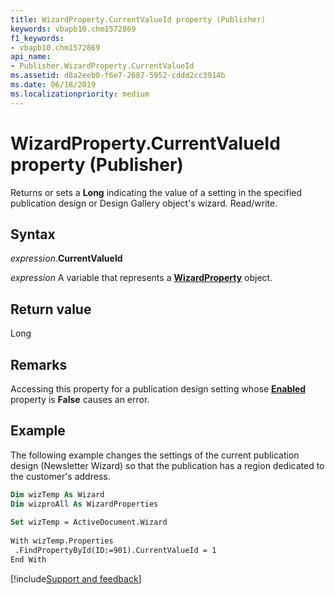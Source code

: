 ```yaml
---
title: WizardProperty.CurrentValueId property (Publisher)
keywords: vbapb10.chm1572869
f1_keywords:
- vbapb10.chm1572869
api_name:
- Publisher.WizardProperty.CurrentValueId
ms.assetid: d8a2eeb0-f6e7-2687-5952-cddd2cc3914b
ms.date: 06/18/2019
ms.localizationpriority: medium
---
```



# WizardProperty.CurrentValueId property (Publisher)

Returns or sets a **Long** indicating the value of a setting in the specified publication design or Design Gallery object's wizard. Read/write.


## Syntax

_expression_.**CurrentValueId**

_expression_ A variable that represents a **[WizardProperty](Publisher.WizardProperty.md)** object.


## Return value

Long


## Remarks

Accessing this property for a publication design setting whose **[Enabled](Publisher.WizardProperty.Enabled.md)** property is **False** causes an error.


## Example

The following example changes the settings of the current publication design (Newsletter Wizard) so that the publication has a region dedicated to the customer's address.

```vb
Dim wizTemp As Wizard 
Dim wizproAll As WizardProperties 
 
Set wizTemp = ActiveDocument.Wizard 
 
With wizTemp.Properties 
 .FindPropertyById(ID:=901).CurrentValueId = 1 
End With
```

[!include[Support and feedback](~/includes/feedback-boilerplate.md)]
